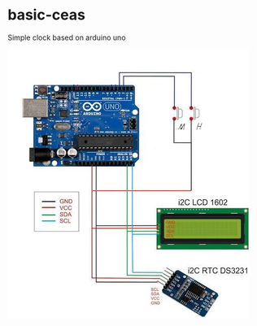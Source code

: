 # basic-ceas
Simple clock based on arduino uno

![schematics](https://github.com/arvat/basic-ceas/blob/main/schematics.jpg)
